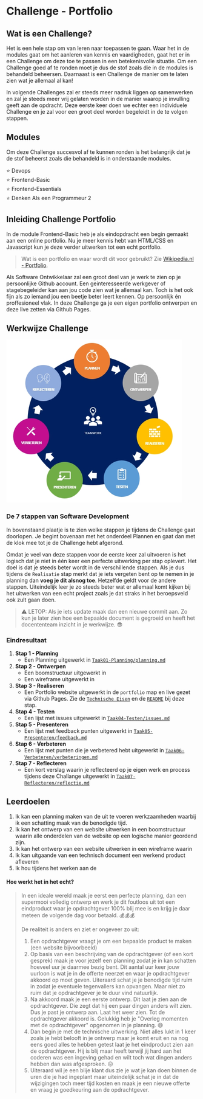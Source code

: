 # Challenge - Portfolio

## Wat is een Challenge?

Het is een hele stap om van leren naar toepassen te gaan. Waar het in de modules gaat om het aanleren van kennis en vaardigheden, gaat het er in een Challenge om deze toe te passen in een betekenisvolle situatie. Om een Challenge goed af te ronden moet je dus de stof zoals die in de modules is behandeld beheersen. Daarnaast is een Challenge de manier om te laten zien wat je allemaal al kan!

In volgende Challenges zal er steeds meer nadruk liggen op samenwerken en zal je steeds meer vrij gelaten worden in de manier waarop je invulling geeft aan de opdracht. Deze eerste keer doen we echter een individuele Challenge en je zal voor een groot deel worden begeleidt in de te volgen stappen.

## Modules

Om deze Challenge succesvol af te kunnen ronden is het belangrijk dat je de stof beheerst zoals die behandeld is in onderstaande modules.

:star: Devops  
:star: Frontend-Basic  
:star: Frontend-Essentials  
:star: Denken Als een Programmeur 2  

## Inleiding Challenge Portfolio

In de module Frontend-Basic heb je als eindopdracht een begin gemaakt aan een online portfolio. Nu je meer kennis hebt van HTML/CSS en Javascript kun je deze verder uitwerken tot een echt portfolio.

> Wat is een portfolio en waar wordt dit voor gebruikt? Zie [Wikipedia.nl - Portfolio](https://nl.wikipedia.org/wiki/Portfolio).

Als Software Ontwikkelaar zal een groot deel van je werk te zien op je persoonlijke Github account. Een geinteresseerde werkgever of stagebegeleider kan aan jou code zien wat je allemaal kan. Toch is het ook fijn als zo iemand jou een beetje beter leert kennen. Op persoonlijk én proffesioneel vlak. In deze Challenge ga je een eigen portfolio ontwerpen en deze live zetten via Github Pages.

## Werkwijze Challenge

![7 Stappen van Software Development](img/7-stappen.jpg)

### De 7 stappen van Software Development
In bovenstaand plaatje is te zien welke stappen je tijdens de Challenge gaat doorlopen. Je begint bovenaan met het onderdeel Plannen en gaat dan met de klok mee tot je de Challenge hebt afgerond. 

Omdat je veel van deze stappen voor de eerste keer zal uitvoeren is het logisch dat je niet in één keer een perfecte uitwerking per stap oplevert. Het doel is dat je steeds beter wordt in de verschillende stappen. Als je dus tijdens de `Realisatie` stap merkt dat je iets vergeten bent op te nemen in je planning dan **voeg je dit alsnog toe**. Hetzelfde geldt voor de andere stappen. Uiteindelijk leer je zo steeds beter wat er allemaal komt kijken bij het uitwerken van een echt project zoals je dat straks in het beroepsveld ook zult gaan doen.

> :warning: LETOP: Als je iets update maak dan een nieuwe commit aan. Zo kun je later zien hoe een bepaalde document is gegroeid en heeft het docententeam inzicht in je werkwijze. :sunglasses:

### Eindresultaat

1. **Stap 1 - Planning**
   - Een Planning uitgewerkt in [`Taak01-Planning/planning.md`](01-Challenge/Taak01-Planning/planning.md)
2. **Stap 2 - Ontwerpen**
   - Een boomstructuur uitgewerkt in 
   - Een wireframe uitgewerkt in
3. **Stap 3 - Realiseren**
   - Een Portfolio website uitgewerkt in de `portfolio` map en live gezet via Github Pages. Zie de [`Technische Eisen`](01-Challenge/Taak03-Realiseren/portfolio-technische-eisen.md) en de [`README`](/01-Challenge/Taak03-Realiseren/README.md) bij deze stap.
4. **Stap 4 - Testen**
   - Een lijst met issues uitgewerkt in [`Taak04-Testen/issues.md`](01-Challenge/Taak04-Testen/issues.md)
5. **Stap 5 - Presenteren**
   - Een lijst met feedback punten uitgewerkt in [`Taak05-Presenteren/feedback.md`](/01-Challenge/Taak05-Presenteren/feedback.md)
6. **Stap 6 - Verbeteren**
   - Een lijst met punten die je verbetered hebt uitgewerkt in [`Taak06-Verbeteren/verbeteringen.md`](01-Challenge/Taak06-Verbeteren/verbeteringen.md) 
7. **Stap 7 - Reflecteren**
   - Een kort verslag waarin je reflecteerd op je eigen werk en process tijdens deze Challange uitgewerkt in [`Taak07-Reflecteren/reflectie.md`](01-Challenge/Taak07-Reflecteren/reflectie.md)

## Leerdoelen

1. Ik kan een planning maken van de uit te voeren werkzaamheden waarbij ik een schatting maak van de benodigde tijd.
2. Ik kan het ontwerp van een website uitwerken in een boomstructuur waarin alle onderdelen van de website op een logische manier geordend zijn.
3. Ik kan het ontwerp van een website uitwerken in een wireframe waarin 
4. Ik kan uitgaande van een technisch document een werkend product afleveren
5. Ik hou tijdens het werken aan de 





#### Hoe werkt het in het echt?
>   
> In een ideale wereld maak je eerst een perfecte planning, dan een supermooi volledig ontwerp en werk je dit foutloos uit tot een eindproduct waar je opdrachtgever 100% blij mee is en krijg je daar meteen de volgende dag voor betaald. :moneybag::moneybag::moneybag:  
> 
> De realiteit is anders en ziet er ongeveer zo uit:
> 1. Een opdrachtgever vraagt je om een bepaalde product te maken (een website bijvoorbeeld)
> 2. Op basis van een beschrijving van de opdrachtgever (of een kort gesprek) maak je voor jezelf een planning zodat je in kan schatten hoeveel uur je daarmee bezig bent. Dit aantal uur keer jouw uurloon is wat je in de offerte neerzet en waar je opdrachtgever akkoord op moet geven. Uiteraard schat je je benodigde tijd ruim in zodat je eventuele tegenvallers kan opvangen. Maar niet zo ruim dat je opdrachtgever je te duur vind natuurlijk.
> 3. Na akkoord maak je een eerste ontwerp. Dit laat je zien aan de opdrachtgever. Die zegt dat hij een paar dingen anders wilt zien. Dus je past je ontwerp aan. Laat het weer zien. Tot de opdrachtgever akkoord is. Gelukkig heb je "Overleg momenten met de opdrachtgever" opgenomen in je planning. :sweat_smile:
> 4. Dan begin je met de technische uitwerking. Niet alles lukt in 1 keer zoals je hebt belooft in je ontwerp maar je komt eruit en na nog eens goed alles te hebben getest laat je het eindproduct zien aan de opdrachtgever. Hij is blij maar heeft terwijl jij hard aan het coderen was een ingeving gehad en wilt toch wat dingen anders hebben dan was afgesproken. :confounded:
> 5. Uiteraard wil je een blije klant dus zie je wat je kan doen binnen de uren die je had ingeplant maar uiteindelijk schat je in dat de wijzigingen toch meer tijd kosten en maak je een nieuwe offerte en vraag je goedkeuring aan de opdrachtgever.

